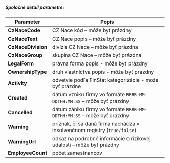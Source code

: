 ##### Spoločné detail parametre:
| Parameter | Popis |
| ----------- | ----------- |
| **CzNaceCode** | CZ Nace kód – môže byť prázdny |
| **CzNaceText** | CZ Nace popis – môže byť prázdny|
| **CzNaceDivision** | divízia CZ Nace – môže byť prázdna |
| **CzNaceGroup** | skupina CZ Nace – môže byť prázdna |
| **LegalForm** | právna forma popis - môže byť prázdny |
| **OwnershipType** | druh vlastníctva popis - môže byť prázdny |
| **Activity** | odvetvie podľa FinStat kategorizácie - može byť prázdne |
| **Created** | dátum vzniku firmy vo formáte `RRRR-MM-DDTHH:MM:SS` – môže byť prázdny |
| **Cancelled** | dátum zániku firmy vo formáte `RRRR-MM-DDTHH:MM:SS` – môže byť prázdny |
| **Warning** | príznak, či sa daná firma nachádza v insolvenčnom registry (`true/false`) |
| **WarningUrl** | odkaz na podrobné informácie o rizikovej udalosti – môže byť prázdny |
| **EmployeeCount** | počet zamestnancov |
